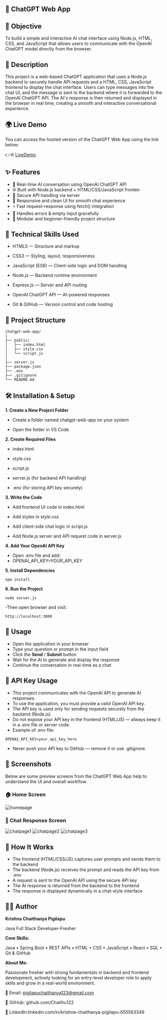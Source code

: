 
## 🤖 ChatGPT Web App

## 🎯 Objective

To build a simple and interactive AI chat interface using Node.js, HTML, CSS, and JavaScript that allows users to communicate with the OpenAI ChatGPT model directly from the browser.

## 📘 Description

This project is a web-based ChatGPT application that uses a Node.js backend to securely handle API requests and a HTML, CSS, JavaScript frontend to display the chat interface.
Users can type messages into the chat UI, and the message is sent to the backend where it is forwarded to the OpenAI ChatGPT API. The AI's response is then returned and displayed in the browser in real time, creating a smooth and interactive conversational experience.

## 🌍 Live Demo

You can access the hosted version of the ChatGPT Web App using the link below:

👉🌐 [LiveDemo]( https://chaithu122.github.io/Weather-App/)

## ✨ Features

- 💬 Real-time AI conversation using OpenAI ChatGPT API
- 🌐 Built with Node.js backend + HTML/CSS/JavaScript fronten
- 🧾 Secure API handling via server
- 🎨 Responsive and clean UI for smooth chat experience
- ⚡ Fast request-response using fetch() integration
- 🧠 Handles errors & empty input gracefully
- 🧩 Modular and beginner-friendly project structure

## 🧰 Technical Skills Used

- HTML5 — Structure and markup

- CSS3 — Styling, layout, responsiveness

- JavaScript (ES6) — Client-side logic and DOM handling

- Node.js — Backend runtime environment

- Express.js — Server and API routing

- OpenAI ChatGPT API — AI-powered responses

- Git & GitHub — Version control and code hosting

  
## 📂 Project Structure
```
chatgpt-web-app/
│
├── public/
│   ├── index.html        
│   ├── style.css         
│   └── script.js        
│
├── server.js            
├── package.json         
├── .env                 
├── .gitignore            
└── README.md
```

## 🛠 Installation & Setup

 **1. Create a New Project Folder**

- Create a folder named chatgpt-web-app on your system

- Open the folder in VS Code

**2. Create Required Files**
- index.html

- style.css

- script.js

- server.js (for backend API handling)

- .env (for storing API key securely)

**3. Write the Code**

- Add frontend UI code in index.html

- Add styles in style.css

- Add client-side chat logic in script.js

- Add Node.js server and API request code in server.js

**4. Add Your OpenAI API Key**

- Open .env file and add:
- OPENAI_API_KEY=YOUR_API_KEY

**5. Install Dependencies**
```
npm install
```

**6. Run the Project**
```
node server.js
```

-Then open browser and visit:
```
http://localhost:3000
```

## 📌 Usage

- Open the application in your browser
- Type your question or prompt in the input field
- Click the **Send** / **Submit** button
- Wait for the AI to generate and display the response
- Continue the conversation in real-time as a chat

## 🔑 API Key Usage

- This project communicates with the OpenAI API to generate AI responses.
- To use the application, you must provide a valid OpenAI API key.
- The API key is used only for sending requests securely from the backend (Node.js).
- Do not expose your API key in the frontend (HTML/JS) — always keep it in a .env file or server code.
- Example of .env file:
```
OPENAI_API_KEY=your_api_key_here
```
- Never push your API key to GitHub — remove it or use .gitignore.

## 📸 Screenshots

Below are some preview screens from the ChatGPT Web App  help to understand the UI and overall workflow

### 🏠 Home Screen

<img src="https://github.com/user-attachments/assets/a87a50e7-babf-4872-9a0d-487f7fa41c5b" alt="homepage"/>

### 💬 Chat Response Screen
<img src="https://github.com/user-attachments/assets/f2ff18ad-cc73-4b7d-bf27-3200782c568e" alt="chatpage1"/>
<img src="https://github.com/user-attachments/assets/d5b9efca-93b4-47cb-9037-8e66b19d47ec" alt="chatpage2"/>
<img src="https://github.com/user-attachments/assets/3165d755-a808-49e6-ac75-d79e2d6f8cac" alt="chatpage3"/>

## 🧠 How It Works

- The frontend (HTML/CSS/JS) captures user prompts and sends them to the backend
- The backend (Node.js) receives the prompt and reads the API key from .env
- A request is sent to the OpenAI API using the secure API key
- The AI response is returned from the backend to the frontend
- The response is displayed dynamically in a chat-style interface

## 👨‍💻 Author

**Krishna Chaithanya Pigilapu** 

Java Full Stack Developer-Fresher

**Core Skills:**

Java • Spring Boot • REST APIs • HTML • CSS • JavaScript • React • SQL • Git & GitHub

**About Me:**  

Passionate fresher with strong fundamentals in backend and frontend development, actively looking for an entry-level developer role to apply skills and grow in a real-world environment.

📧 Email: pigilapuchaithanya123@gmail.com 

🔗 GitHub: github.com/Chaithu122

🔗 LinkedIn:linkedin.com/in/krishna-chaithanya-pigilapu-655563349



























  

































